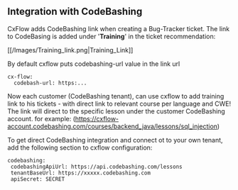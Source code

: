 ## Integration with CodeBashing

CxFlow adds CodeBashing link when creating a Bug-Tracker ticket.
The link to CodeBasing is added under '**Training**' in the ticket recommendation:

[[/Images/Training_link.png|Training_Link]]

By default cxflow puts codebashing-url value in the link url
```
cx-flow:
  codebash-url: https:...
```

Now each customer (CodeBashing tenant), can use cxflow to add training link to his tickets - with direct link to relevant course per language and CWE!
The link will direct to the specific lesson under the customer CodeBashing account.
for example:  (https://cxflow-account.codebashing.com/courses/backend_java/lessons/sql_injection)


To get direct CodeBashing integration and connect ot to  your own tenant, add the following section to cxflow configuration:

 ```
codebashing:
  codebashingApiUrl: https://api.codebashing.com/lessons
  tenantBaseUrl: https://xxxxx.codebashing.com
  apiSecret: SECRET
 ```


 